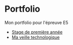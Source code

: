 # Portfolio
Mon portfolio pour l'épreuve E5
                            
<!-- Lien en HTML vers la page Veille.md-->
<ul>
    <li><a href="stage1">Stage de première année</a></li>
    <li><a href="veille">Ma veille technologique</a></li>
</ul>

                    
